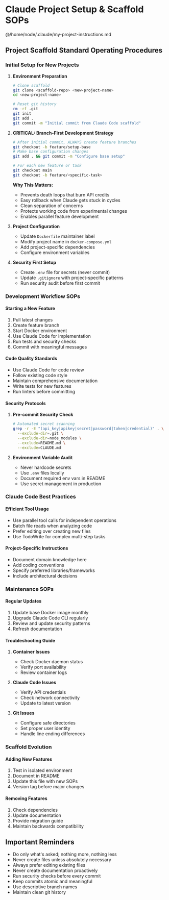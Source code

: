 # Claude Project Setup & Scaffold SOPs

@/home/node/.claude/my-project-instructions.md

## Project Scaffold Standard Operating Procedures

### Initial Setup for New Projects

1. **Environment Preparation**
   ```bash
   # Clone scaffold
   git clone <scaffold-repo> <new-project-name>
   cd <new-project-name>
   
   # Reset git history
   rm -rf .git
   git init
   git add .
   git commit -m "Initial commit from Claude Code scaffold"
   ```

2. **CRITICAL: Branch-First Development Strategy**
   ```bash
   # After initial commit, ALWAYS create feature branches
   git checkout -b feature/setup-base
   # Make base configuration changes
   git add . && git commit -m "Configure base setup"
   
   # For each new feature or task
   git checkout main
   git checkout -b feature/<specific-task>
   ```
   
   **Why This Matters:**
   - Prevents death loops that burn API credits
   - Easy rollback when Claude gets stuck in cycles
   - Clean separation of concerns
   - Protects working code from experimental changes
   - Enables parallel feature development

2. **Project Configuration**
   - Update `Dockerfile` maintainer label
   - Modify project name in `docker-compose.yml`
   - Add project-specific dependencies
   - Configure environment variables

3. **Security First Setup**
   - Create `.env` file for secrets (never commit)
   - Update `.gitignore` with project-specific patterns
   - Run security audit before first commit

### Development Workflow SOPs

#### Starting a New Feature
1. Pull latest changes
2. Create feature branch
3. Start Docker environment
4. Use Claude Code for implementation
5. Run tests and security checks
6. Commit with meaningful messages

#### Code Quality Standards
- Use Claude Code for code review
- Follow existing code style
- Maintain comprehensive documentation
- Write tests for new features
- Run linters before committing

#### Security Protocols
1. **Pre-commit Security Check**
   ```bash
   # Automated secret scanning
   grep -r -E "(api_key|apikey|secret|password|token|credential)" . \
     --exclude-dir=.git \
     --exclude-dir=node_modules \
     --exclude=README.md \
     --exclude=CLAUDE.md
   ```

2. **Environment Variable Audit**
   - Never hardcode secrets
   - Use `.env` files locally
   - Document required env vars in README
   - Use secret management in production

### Claude Code Best Practices

#### Efficient Tool Usage
- Use parallel tool calls for independent operations
- Batch file reads when analyzing code
- Prefer editing over creating new files
- Use TodoWrite for complex multi-step tasks

#### Project-Specific Instructions
- Document domain knowledge here
- Add coding conventions
- Specify preferred libraries/frameworks
- Include architectural decisions

### Maintenance SOPs

#### Regular Updates
1. Update base Docker image monthly
2. Upgrade Claude Code CLI regularly
3. Review and update security patterns
4. Refresh documentation

#### Troubleshooting Guide
1. **Container Issues**
   - Check Docker daemon status
   - Verify port availability
   - Review container logs

2. **Claude Code Issues**
   - Verify API credentials
   - Check network connectivity
   - Update to latest version

3. **Git Issues**
   - Configure safe directories
   - Set proper user identity
   - Handle line ending differences

### Scaffold Evolution

#### Adding New Features
1. Test in isolated environment
2. Document in README
3. Update this file with new SOPs
4. Version tag before major changes

#### Removing Features
1. Check dependencies
2. Update documentation
3. Provide migration guide
4. Maintain backwards compatibility

## Important Reminders

- Do only what's asked; nothing more, nothing less
- Never create files unless absolutely necessary
- Always prefer editing existing files
- Never create documentation proactively
- Run security checks before every commit
- Keep commits atomic and meaningful
- Use descriptive branch names
- Maintain clean git history
